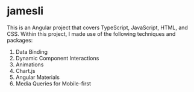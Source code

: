 # jamesli
This is an Angular project that covers TypeScript, JavaScript, HTML, and CSS. Within this project, I made use of the following techniques and packages:
1. Data Binding
2. Dynamic Component Interactions
3. Animations
4. Chart.js
5. Angular Materials
6. Media Queries for Mobile-first

